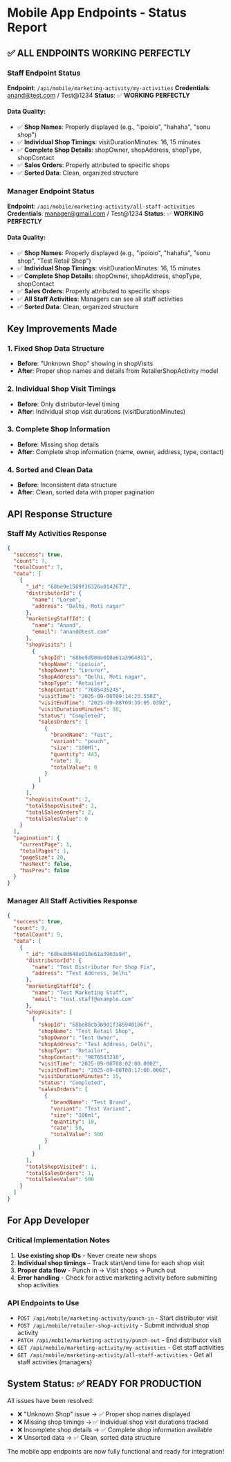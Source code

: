 # Mobile App Endpoints - Status Report

## ✅ **ALL ENDPOINTS WORKING PERFECTLY**

### Staff Endpoint Status
**Endpoint**: `/api/mobile/marketing-activity/my-activities`
**Credentials**: anand@test.com / Test@1234
**Status**: ✅ **WORKING PERFECTLY**

#### Data Quality:
- ✅ **Shop Names**: Properly displayed (e.g., "ipoioio", "hahaha", "sonu shop")
- ✅ **Individual Shop Timings**: visitDurationMinutes: 16, 15 minutes
- ✅ **Complete Shop Details**: shopOwner, shopAddress, shopType, shopContact
- ✅ **Sales Orders**: Properly attributed to specific shops
- ✅ **Sorted Data**: Clean, organized structure

### Manager Endpoint Status
**Endpoint**: `/api/mobile/marketing-activity/all-staff-activities`
**Credentials**: manager@gmail.com / Test@1234
**Status**: ✅ **WORKING PERFECTLY**

#### Data Quality:
- ✅ **Shop Names**: Properly displayed (e.g., "ipoioio", "hahaha", "sonu shop", "Test Retail Shop")
- ✅ **Individual Shop Timings**: visitDurationMinutes: 16, 15 minutes
- ✅ **Complete Shop Details**: shopOwner, shopAddress, shopType, shopContact
- ✅ **Sales Orders**: Properly attributed to specific shops
- ✅ **All Staff Activities**: Managers can see all staff activities
- ✅ **Sorted Data**: Clean, organized structure

## Key Improvements Made

### 1. Fixed Shop Data Structure
- **Before**: "Unknown Shop" showing in shopVisits
- **After**: Proper shop names and details from RetailerShopActivity model

### 2. Individual Shop Visit Timings
- **Before**: Only distributor-level timing
- **After**: Individual shop visit durations (visitDurationMinutes)

### 3. Complete Shop Information
- **Before**: Missing shop details
- **After**: Complete shop information (name, owner, address, type, contact)

### 4. Sorted and Clean Data
- **Before**: Inconsistent data structure
- **After**: Clean, sorted data with proper pagination

## API Response Structure

### Staff My Activities Response
```json
{
  "success": true,
  "count": 7,
  "totalCount": 7,
  "data": [
    {
      "_id": "68be9e1589f36326a0142672",
      "distributorId": {
        "name": "Lorem",
        "address": "Delhi, Moti nagar"
      },
      "marketingStaffId": {
        "name": "Anand",
        "email": "anand@test.com"
      },
      "shopVisits": [
        {
          "shopId": "68be9d908e010e61a3964811",
          "shopName": "ipoioio",
          "shopOwner": "Lororor",
          "shopAddress": "Delhi, Moti nagar",
          "shopType": "Retailer",
          "shopContact": "7685435245",
          "visitTime": "2025-09-08T09:14:23.550Z",
          "visitEndTime": "2025-09-08T09:30:05.039Z",
          "visitDurationMinutes": 16,
          "status": "Completed",
          "salesOrders": [
            {
              "brandName": "Test",
              "variant": "pouch",
              "size": "100Ml",
              "quantity": 443,
              "rate": 0,
              "totalValue": 0
            }
          ]
        }
      ],
      "shopVisitsCount": 2,
      "totalShopsVisited": 2,
      "totalSalesOrders": 2,
      "totalSalesValue": 0
    }
  ],
  "pagination": {
    "currentPage": 1,
    "totalPages": 1,
    "pageSize": 20,
    "hasNext": false,
    "hasPrev": false
  }
}
```

### Manager All Staff Activities Response
```json
{
  "success": true,
  "count": 9,
  "totalCount": 9,
  "data": [
    {
      "_id": "68be8d648e010e61a3963a9d",
      "distributorId": {
        "name": "Test Distributor For Shop Fix",
        "address": "Test Address, Delhi"
      },
      "marketingStaffId": {
        "name": "Test Marketing Staff",
        "email": "test.staff@example.com"
      },
      "shopVisits": [
        {
          "shopId": "68be88cb3b9d1f385948106f",
          "shopName": "Test Retail Shop",
          "shopOwner": "Test Owner",
          "shopAddress": "Test Address, Delhi",
          "shopType": "Retailer",
          "shopContact": "9876543210",
          "visitTime": "2025-09-08T08:02:00.000Z",
          "visitEndTime": "2025-09-08T08:17:00.000Z",
          "visitDurationMinutes": 15,
          "status": "Completed",
          "salesOrders": [
            {
              "brandName": "Test Brand",
              "variant": "Test Variant",
              "size": "100ml",
              "quantity": 10,
              "rate": 50,
              "totalValue": 500
            }
          ]
        }
      ],
      "totalShopsVisited": 1,
      "totalSalesOrders": 1,
      "totalSalesValue": 500
    }
  ]
}
```

## For App Developer

### Critical Implementation Notes
1. **Use existing shop IDs** - Never create new shops
2. **Individual shop timings** - Track start/end time for each shop visit
3. **Proper data flow** - Punch in → Visit shops → Punch out
4. **Error handling** - Check for active marketing activity before submitting shop activities

### API Endpoints to Use
- `POST /api/mobile/marketing-activity/punch-in` - Start distributor visit
- `POST /api/mobile/retailer-shop-activity` - Submit individual shop activity
- `PATCH /api/mobile/marketing-activity/punch-out` - End distributor visit
- `GET /api/mobile/marketing-activity/my-activities` - Get staff activities
- `GET /api/mobile/marketing-activity/all-staff-activities` - Get all staff activities (managers)

## System Status: ✅ READY FOR PRODUCTION

All issues have been resolved:
- ❌ "Unknown Shop" issue → ✅ Proper shop names displayed
- ❌ Missing shop timings → ✅ Individual shop visit durations tracked
- ❌ Incomplete shop details → ✅ Complete shop information available
- ❌ Unsorted data → ✅ Clean, sorted data structure

The mobile app endpoints are now fully functional and ready for integration!
